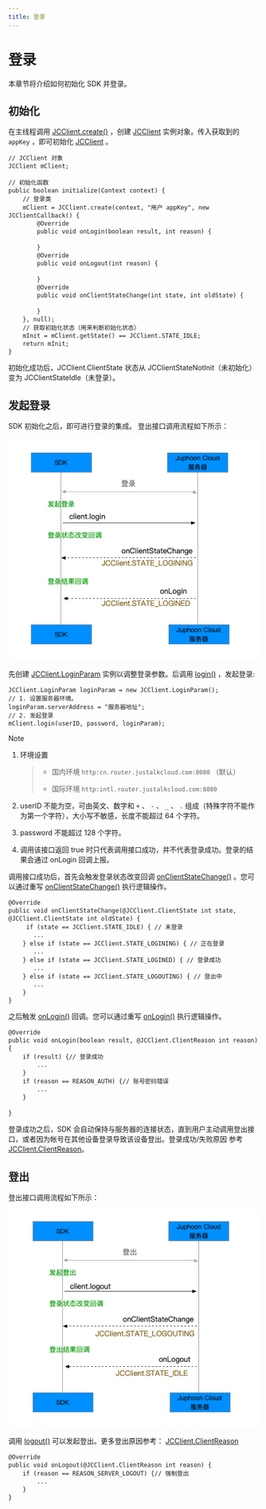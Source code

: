 ```yaml
---
title: 登录
---
```

# 登录

本章节将介绍如何初始化 SDK 并登录。



## 初始化

在主线程调用
[JCClient.create()](https://developer.juphoon.com/portal/reference/V2.1/android/com/juphoon/cloud/JCClient.html#create-android.content.Context-java.lang.String-com.juphoon.cloud.JCClientCallback-com.juphoon.cloud.JCClient.CreateParam-)
，创建
[JCClient](https://developer.juphoon.com/portal/reference/V2.1/android/com/juphoon/cloud/JCClient.html)
实例对象。传入获取到的 `appKey` ，即可初始化
[JCClient](https://developer.juphoon.com/portal/reference/V2.1/android/com/juphoon/cloud/JCClient.html)
。





    // JCClient 对象
    JCClient mClient;
    
    // 初始化函数
    public boolean initialize(Context context) {
        // 登录类
        mClient = JCClient.create(context, "用户 appKey", new JCClientCallback() {
            @Override
            public void onLogin(boolean result, int reason) {
    
            }
            @Override
            public void onLogout(int reason) {
    
            }
            @Override
            public void onClientStateChange(int state, int oldState) {
    
            }
        }, null);
        // 获取初始化状态（用来判断初始化状态）
        mInit = mClient.getState() == JCClient.STATE_IDLE;
        return mInit;
    }





初始化成功后，JCClient.ClientState 状态从 JCClientStateNotInit（未初始化） 变为
JCClientStateIdle（未登录）。





## 发起登录

SDK 初始化之后，即可进行登录的集成。 登出接口调用流程如下所示：

![../../../../\_images/workflow\_login\_android.png](../../../../_images/workflow_login_android.png)

先创建
[JCClient.LoginParam](https://developer.juphoon.com/portal/reference/V2.1/android/com/juphoon/cloud/JCClient.LoginParam.html)
实例以调整登录参数。后调用
[login()](https://developer.juphoon.com/portal/reference/V2.1/android/com/juphoon/cloud/JCClient.html#login-java.lang.String-java.lang.String-com.juphoon.cloud.JCClient.LoginParam-)
，发起登录:





    JCClient.LoginParam loginParam = new JCClient.LoginParam();
    // 1. 设置服务器环境。
    loginParam.serverAddress = "服务器地址";
    // 2. 发起登录
    mClient.login(userID, password, loginParam);







Note

1.  环境设置
    
    > 
    > 
    > 
    > 
    >   - 国内环境 `http:cn.router.justalkcloud.com:8080` （默认）
    > 
    >   - 国际环境 `http:intl.router.justalkcloud.com:8080`
    > 
    > 

2.  userID 不能为空，可由英文、数字和 `+` 、 `-` 、 `_` 、 `.`
    组成（特殊字符不能作为第一个字符），大小写不敏感，长度不能超过
    64 个字符。

3.  password 不能超过 128 个字符。

4.  调用该接口返回 true 时只代表调用接口成功，并不代表登录成功。登录的结果会通过 onLogin 回调上报。



调用接口成功后，首先会触发登录状态改变回调
[onClientStateChange()](https://developer.juphoon.com/portal/reference/V2.1/android/com/juphoon/cloud/JCClientCallback.html#onClientStateChange-int-int-)
。您可以通过重写
[onClientStateChange()](https://developer.juphoon.com/portal/reference/V2.1/android/com/juphoon/cloud/JCClientCallback.html#onClientStateChange-int-int-)
执行逻辑操作。





    @Override
    public void onClientStateChange(@JCClient.ClientState int state, @JCClient.ClientState int oldState) {
         if (state == JCClient.STATE_IDLE) { // 未登录
           ...
        } else if (state == JCClient.STATE_LOGINING) { // 正在登录
           ...
        } else if (state == JCClient.STATE_LOGINED) { // 登录成功
           ...
        } else if (state == JCClient.STATE_LOGOUTING) { // 登出中
           ...
        }
    }





之后触发
[onLogin()](https://developer.juphoon.com/portal/reference/V2.1/android/com/juphoon/cloud/JCClientCallback.html#onLogin-boolean-int-)
回调。您可以通过重写
[onLogin()](https://developer.juphoon.com/portal/reference/V2.1/android/com/juphoon/cloud/JCClientCallback.html#onLogin-boolean-int-)
执行逻辑操作。





    @Override
    public void onLogin(boolean result, @JCClient.ClientReason int reason) {
        if (result) {// 登录成功
            ...
        }
        if (reason == REASON_AUTH) {// 账号密码错误
            ...
        }
    
    }





登录成功之后，SDK 会自动保持与服务器的连接状态，直到用户主动调用登出接口，或者因为帐号在其他设备登录导致该设备登出。登录成功/失败原因 参考
[JCClient.ClientReason](https://developer.juphoon.com/portal/reference/V2.1/android/com/juphoon/cloud/JCClient.html#REASON_ANOTHER_DEVICE_LOGINED)。





## 登出

登出接口调用流程如下所示：

![../../../../\_images/workflow\_logout\_android.png](../../../../_images/workflow_logout_android.png)

调用
[logout()](https://developer.juphoon.com/portal/reference/V2.1/android/com/juphoon/cloud/JCClient.html#logout--)
可以发起登出。更多登出原因参考：
[JCClient.ClientReason](https://developer.juphoon.com/portal/reference/V2.1/android/com/juphoon/cloud/JCClient.html#REASON_ANOTHER_DEVICE_LOGINED)





    @Override
    public void onLogout(@JCClient.ClientReason int reason) {
        if (reason == REASON_SERVER_LOGOUT) {// 强制登出
            ...
        }
    }


















